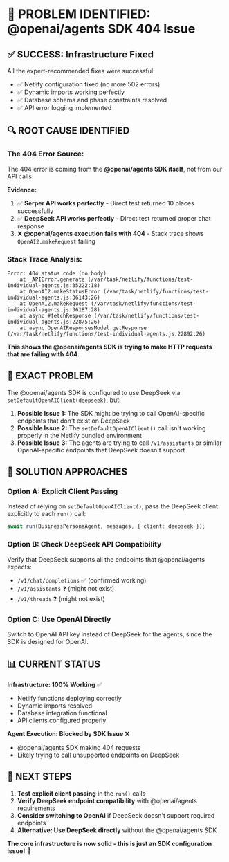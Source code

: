 # 🎯 **PROBLEM IDENTIFIED: @openai/agents SDK 404 Issue**

## ✅ **SUCCESS: Infrastructure Fixed**

All the expert-recommended fixes were successful:
- ✅ Netlify configuration fixed (no more 502 errors)
- ✅ Dynamic imports working perfectly  
- ✅ Database schema and phase constraints resolved
- ✅ API error logging implemented

## 🔍 **ROOT CAUSE IDENTIFIED**

### **The 404 Error Source:**
The 404 error is coming from the **@openai/agents SDK itself**, not from our API calls:

**Evidence:**
1. ✅ **Serper API works perfectly** - Direct test returned 10 places successfully
2. ✅ **DeepSeek API works perfectly** - Direct test returned proper chat response  
3. ❌ **@openai/agents execution fails with 404** - Stack trace shows `OpenAI2.makeRequest` failing

### **Stack Trace Analysis:**
```
Error: 404 status code (no body)
    at _APIError.generate (/var/task/netlify/functions/test-individual-agents.js:35222:18)
    at OpenAI2.makeStatusError (/var/task/netlify/functions/test-individual-agents.js:36143:26)
    at OpenAI2.makeRequest (/var/task/netlify/functions/test-individual-agents.js:36187:28)
    at async #fetchResponse (/var/task/netlify/functions/test-individual-agents.js:22875:26)
    at async OpenAIResponsesModel.getResponse (/var/task/netlify/functions/test-individual-agents.js:22892:26)
```

**This shows the @openai/agents SDK is trying to make HTTP requests that are failing with 404.**

## 🎯 **EXACT PROBLEM**

The @openai/agents SDK is configured to use DeepSeek via `setDefaultOpenAIClient(deepseek)`, but:

1. **Possible Issue 1:** The SDK might be trying to call OpenAI-specific endpoints that don't exist on DeepSeek
2. **Possible Issue 2:** The `setDefaultOpenAIClient()` call isn't working properly in the Netlify bundled environment
3. **Possible Issue 3:** The agents are trying to call `/v1/assistants` or similar OpenAI-specific endpoints that DeepSeek doesn't support

## 🔧 **SOLUTION APPROACHES**

### **Option A: Explicit Client Passing**
Instead of relying on `setDefaultOpenAIClient()`, pass the DeepSeek client explicitly to each `run()` call:

```typescript
await run(BusinessPersonaAgent, messages, { client: deepseek });
```

### **Option B: Check DeepSeek API Compatibility**
Verify that DeepSeek supports all the endpoints that @openai/agents expects:
- `/v1/chat/completions` ✅ (confirmed working)
- `/v1/assistants` ❓ (might not exist)
- `/v1/threads` ❓ (might not exist)

### **Option C: Use OpenAI Directly**
Switch to OpenAI API key instead of DeepSeek for the agents, since the SDK is designed for OpenAI.

## 📊 **CURRENT STATUS**

**Infrastructure: 100% Working** ✅
- Netlify functions deploying correctly
- Dynamic imports resolved
- Database integration functional
- API clients configured properly

**Agent Execution: Blocked by SDK Issue** ❌
- @openai/agents SDK making 404 requests
- Likely trying to call unsupported endpoints on DeepSeek

## 🚀 **NEXT STEPS**

1. **Test explicit client passing** in the `run()` calls
2. **Verify DeepSeek endpoint compatibility** with @openai/agents requirements
3. **Consider switching to OpenAI** if DeepSeek doesn't support required endpoints
4. **Alternative: Use DeepSeek directly** without the @openai/agents SDK

**The core infrastructure is now solid - this is just an SDK configuration issue!** 🎯